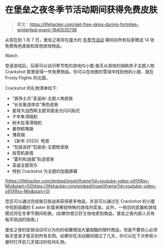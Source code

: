 # 在堡垒之夜冬季节活动期间获得免费皮肤

> 原文：<https://lifehacker.com/get-free-skins-during-fortnites-winterfest-event-1840535736>

从现在到 1 月 7 日，堡垒之夜将在盛大的 [冬季节活动](https://www.epicgames.com/fortnite/en-US/news/winterfest-2019-begins) 期间向所有玩家赠送 14 张免费角色皮肤和其他游戏物品。

Watch

登录游戏后，玩家可以访问季节性的游戏内小屋,每天从游戏的胡桃夹子主题人物 Crackshot 那里获得一件免费物品。你可以在地图的雪域中找到他的小屋，就在 Frosty Flights 的北面。

Crackshot 的礼物清单如下:

*   “装饰士兵”圣诞树-主题人物皮肤
*   “长毛象连体衣”角色皮肤
*   星球大战西斯主题背面金光闪闪贴花
*   千年隼滑翔机
*   树木坠落滑翔机
*   姜饼鹤嘴锄
*   薄荷镐
*   《新年 2020》枪皮
*   “包装良好”包装纸-主题枪皮肤
*   摇雪机表情
*   “霍利和迪威”轨迹皮肤
*   圣诞主题音乐
*   特别 Crackshot 为主题的加载屏幕

 [https://lifehacker.com/embed/inset/iframe?id=youtube-video-o91XRsy-Mis&start=0](https://lifehacker.com/embed/inset/iframe?id=youtube-video-o91XRsy-Mis&start=0) 

您还可以通过完成每日挑战来获得更多物品，并且可以通过在 Crackshot 的小屋中找到隐藏的 E aster 彩蛋来解锁特殊的游戏内奖金。此外，一些旧的武器和游戏模式将在冬季节期间轮换。(如果你想又好又快地拿到商品，堡垒之夜内部人员有每天挑战的指南。)

堡垒之夜的促销活动可以为你的收藏增加大量超酷的限时商品，但是不要担心必须每天登录才能买到所有东西。如果你在活动期间错过了几天，你可以在下次参观小屋时打开前几天错过的任何礼物。